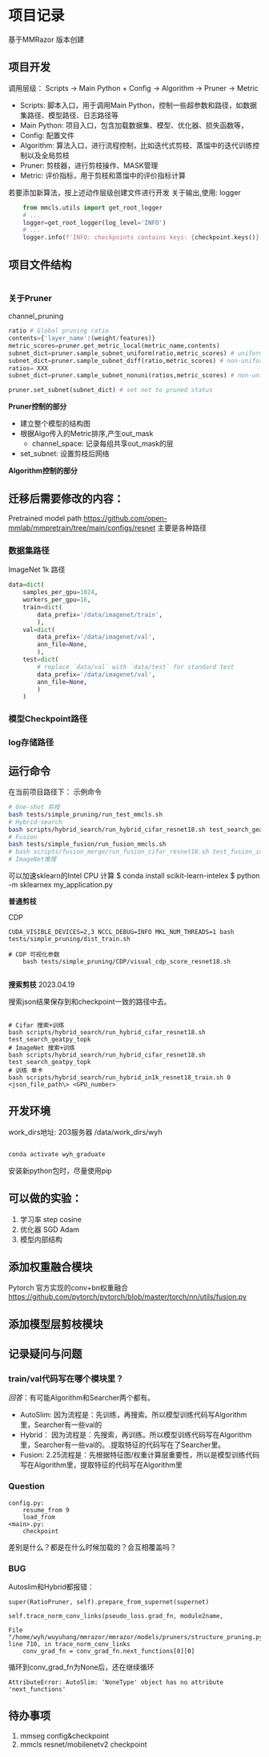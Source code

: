 #  项目记录
基于MMRazor 版本创建
## 项目开发
调用层级：
Scripts -> Main Python + Config -> Algorithm -> Pruner -> Metric

- Scripts: 脚本入口，用于调用Main Python，控制一些超参数和路径，如数据集路径、模型路径、日志路径等
- Main Python: 项目入口，包含加载数据集、模型、优化器、损失函数等，
- Config: 配置文件
- Algorithm: 算法入口，进行流程控制，比如迭代式剪枝、蒸馏中的迭代训练控制以及全局剪枝
- Pruner: 剪枝器，进行剪枝操作、MASK管理
- Metric: 评价指标，用于剪枝和蒸馏中的评价指标计算

若要添加新算法，按上述动作层级创建文件进行开发
关于输出,使用: logger
```python 
    from mmcls.utils import get_root_logger
    # ...
    logger=get_root_logger(log_level='INFO')
    # ...
    logger.info(f'INFO: checkpoints contains keys: {checkpoint.keys()}')

```
## 项目文件结构
``` shell
```
### 关于Pruner

channel_pruning
``` python
ratio # Global pruning ratio
contents={'layer_name':(weight/features)}
metric_scores=pruner.get_metric_local(metric_name,contents)
subnet_dict=pruner.sample_subnet_uniform(ratio,metric_scores) # uniform pruning
subnet_dict=pruner.sample_subnet_diff(ratio,metric_scores) # non-uniform pruning with global comparison
ratios= XXX
subnet_dict=pruner.sample_subnet_nonuni(ratios,metric_scores) # non-uniform pruning with denoted ratio

pruner.set_subnet(subnet_dict) # set net to pruned status
```

**Pruner控制的部分**

- 建立整个模型的结构图
- 根据Algo传入的Metric排序,产生out_mask
  - channel_space: 记录每组共享out_mask的层
- set_subnet: 设置剪枝后网络

**Algorithm控制的部分**

## 迁移后需要修改的内容：

Pretrained model path https://github.com/open-mmlab/mmpretrain/tree/main/configs/resnet
主要是各种路径

### 数据集路径
ImageNet 1k 路径
```python
data=dict(
    samples_per_gpu=1024, 
    workers_per_gpu=16,
    train=dict(
        data_prefix='/data/imagenet/train',
        ),
    val=dict(
        data_prefix='/data/imagenet/val',
        ann_file=None,
        ),
    test=dict(
        # replace `data/val` with `data/test` for standard test
        data_prefix='/data/imagenet/val',
        ann_file=None,
        )
    )
```
### 模型Checkpoint路径

### log存储路径

## 运行命令
在当前项目路径下： 
示例命令  
```bash
# One-shot 剪枝
bash tests/simple_pruning/run_test_mmcls.sh
# Hybrid-search
bash scripts/hybrid_search/run_hybrid_cifar_resnet18.sh test_search_geatpy_topk
# Fusion
bash tests/simple_fusion/run_fusion_mmcls.sh
# bash scripts/fusion_merge/run_fusion_cifar_resnet18.sh test_fusion_init
# ImageNet推理

```
可以加速sklearn的Intel CPU 计算
        $ conda install scikit-learn-intelex
        $ python -m sklearnex my_application.py

**普通剪枝**

CDP
```shell
CUDA_VISIBLE_DEVICES=2,3 NCCL_DEBUG=INFO MKL_NUM_THREADS=1 bash tests/simple_pruning/dist_train.sh

# CDP 可视化参数
    bash tests/simple_pruning/CDP/visual_cdp_score_resnet18.sh


```

**搜索剪枝**
2023.04.19

搜索json结果保存到和checkpoint一致的路径中去。

```shell

# Cifar 搜索+训练
bash scripts/hybrid_search/run_hybrid_cifar_resnet18.sh test_search_geatpy_topk
# ImageNet 搜索+训练
bash scripts/hybrid_search/run_hybrid_cifar_resnet18.sh test_search_geatpy_topk
# 训练 单卡
bash scripts/hybrid_search/run_hybrid_in1k_resnet18_train.sh 0 <json_file_path\> <GPU_number>

```

## 开发环境
work_dirs地址: 203服务器 /data/work_dirs/wyh
``` bash

conda activate wyh_graduate

```
安装新python包时，尽量使用pip

## 可以做的实验：
1. 学习率 step cosine
2. 优化器 SGD Adam
3. 模型内部结构
## 添加权重融合模块
Pytorch 官方实现的conv+bn权重融合
https://github.com/pytorch/pytorch/blob/master/torch/nn/utils/fusion.py
## 添加模型层剪枝模块

## 记录疑问与问题
### train/val代码写在哪个模块里？
*回答*：有可能Algorithm和Searcher两个都有。
- AutoSlim: 因为流程是：先训练，再搜索。所以模型训练代码写Algorithm里，Searcher有一些val的
- Hybrid： 因为流程是：先搜索，再训练。所以模型训练代码写在Algorithm里，Searcher有一些val的。.提取特征的代码写在了Searcher里。
- Fusion: 2.25流程是：先根据特征图/权重计算层重要性，所以是模型训练代码写在Algorithm里，提取特征的代码写在Algorithm里

### Question
``` shell
config.py:
    resume_from 9
    load_from
<main>.py:
    checkpoint
```
差别是什么？都是在什么时候加载的？会互相覆盖吗？
### BUG

Autoslim和Hybrid都报错：

```
super(RatioPruner, self).prepare_from_supernet(supernet)

self.trace_norm_conv_links(pseudo_loss.grad_fn, module2name,

File "/home/wyh/wuyuhang/mmrazor/mmrazor/models/pruners/structure_pruning.py", line 710, in trace_norm_conv_links
    conv_grad_fn = conv_grad_fn.next_functions[0][0]
```
循环到conv_grad_fn为None后，还在继续循环

``` shell
AttributeError: AutoSlim: 'NoneType' object has no attribute 'next_functions'
```
## 待办事项

1. mmseg config&checkpoint
2. mmcls resnet/mobilenetv2 checkpoint